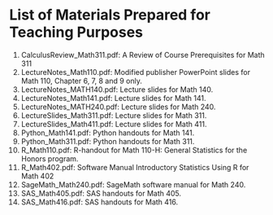 # List of Materials Prepared for Teaching Purposes

1. CalculusReview_Math311.pdf: A Review of Course Prerequisites for Math 311
2. LectureNotes_Math110.pdf: Modified publisher PowerPoint slides for Math 110, Chapter 6, 7, 8 and 9 only.
3. LectureNotes_MATH140.pdf: Lecture slides for Math 140.
4. LectureNotes_Math141.pdf: Lecture slides for Math 141.
5. LectureNotes_MATH240.pdf: Lecture slides for Math 240.
6. LectureSlides_Math311.pdf: Lecture slides for Math 311.
7. LectureSlides_Math411.pdf: Lecture slides for Math 411.
8. Python_Math141.pdf: Python handouts for Math 141.
9. Python_Math311.pdf: Python handouts for Math 311.
10. R_Math110.pdf: R-handout for Math 110-H: General Statistics for the Honors program.
11. R_Math402.pdf: Software Manual Introductory Statistics Using R for Math 402
12. SageMath_Math240.pdf: SageMath software manual for Math 240. 
13. SAS_Math405.pdf: SAS handouts for Math 405.
14. SAS_Math416.pdf: SAS handouts for Math 416.